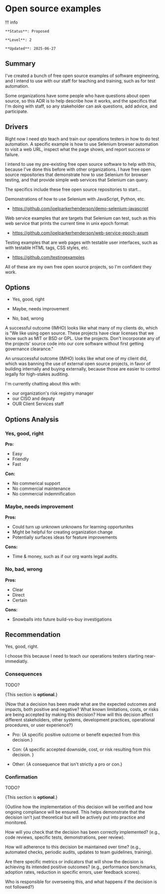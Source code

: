 # Open source examples

!!! info

    **Status**: Proposed
    
    **Level**: 2

    **Updated**: 2025-06-27

## Summary

I've created a bunch of free open source examples of software engineering, and I
intend to use with our staff for teaching and training, such as for test automation. 

Some organizations have some people who have questions about open source, so
this ADR is to help describe how it works, and the specifics that I'm doing with
staff, so any stakeholder can ask questions, add advice, and participate.

## Drivers

Right now I need qto teach and train our operations testers in how to do test
automation. A specific example is how to use Selenium browser automation to
visit a web URL, inspect what the page shows, and report success or failure.

I intend to use my pre-existing free open source software to help with this,
because I've done this before with other organizations. I have free open source
repositories that demonstrate how to use Selenium for browser testing, and that
provide simple web services that Selenium can query.

The specifics include these free open source repositories to start...

Demonstrations of how to use Selenium with JavaScript, Python, etc.

* https://github.com/joelparkerhenderson/demo-selenium-javascript

Web service examples that are targets that Selenium can test, such as this web
service that prints the current time in unix epoch format:

* https://github.com/joelparkerhenderson/web-service-epoch-axum

Testing examples that are web pages with testable user interfaces, such as with testable HTML tags, CSS styles, etc.

* https://github.com/testingexamples

All of these are my own free open source projects, so I'm confident they work.

## Options

* Yes, good, right

* Maybe, needs improvement

* No, bad, wrong
  
A successful outcome (IMHO) looks like what many of my clients do, which is "We like
using open source. These projects have clear licenses that we know such as MIT
or BSD or GPL. Use the projects. Don't incorporate any of the projects' source
code into our core software without first getting governance clearance."

An unsuccessful outcome (IMHO) looks like what one of my client did, which was
banning the use of external open source projects, in favor of building
internally and buying externally, because those are easier to control legally
for high-stakes auditing.

I'm currently chatting about this with:

* our organization's risk registry manager
* our CISO and deputy
* OUR Client Services staff

## Options Analysis

### Yes, good, right

**Pro:**

* Easy
* Friendly
* Fast

**Con:**

* No commerical support
* No commercial maintenance
* No commercial indemnification

### Maybe, needs improvement

**Pros:**

* Could turn up unknown unknowns for learning opportunites
* Might be helpful for creating organization change
* Potentially surfaces ideas for feature improvements

**Cons:**

* Time & money, such as if our org wants legal audits.

### No, bad, wrong

**Pros:**

* Clear
* Direct
* Certain

**Cons:**

* Snowballs into future build-vs-buy investigations

## Recommendation

Yes, good, right.

I choose this because I need to teach our operations testers starting near-immediatly.

### Consequences

TODO?

{This section is **optional**.}

{Now that a decision has been made what are the expected outcomes and impacts,
both positive and negative? What known limitations, costs, or risks are being
accepted by making this decision? How will this decision affect different
stakeholders, other systems, development practices, operational procedures,
or user experience?}

* Pro: {A specific positive outcome or benefit expected from this decision.}

* Con: {A specific accepted downside, cost, or risk resulting from this
    decision. }

* Other: {A consequence that isn't strictly a pro or con.}

### Confirmation

TODO?

{This section is **optional**.}

{Outline how the implementation of this decision will be verified and how
ongoing compliance will be ensured. This helps demonstrate that the decision
isn't just theoretical but will be actively put into practice and monitored.

How will you check that the decision has been correctly implemented?
(e.g., code reviews, specific tests, demonstrations, peer review).

How will adherence to this decision be maintained over time? (e.g., automated
checks, periodic audits, updates to team guidelines, training).

Are there specific metrics or indicators that will show the decision is
achieving its intended positive outcomes? (e.g., performance benchmarks,
adoption rates, reduction in specific errors, user feedback scores).

Who is responsible for overseeing this, and what happens if the decision is
not followed?}
